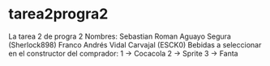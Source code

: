 # tarea2progra2
La tarea 2 de progra 2
Nombres:
Sebastian Roman Aguayo Segura (Sherlock898)
Franco Andrés Vidal Carvajal (ESCK0)
Bebidas a seleccionar en el constructor del comprador:
1 -> Cocacola
2 -> Sprite
3 -> Fanta